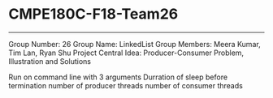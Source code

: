 # CMPE180C-F18-Team26
---------------------------------------------
Group Number: 26
Group Name: LinkedList
Group Members: Meera Kumar, Tim Lan, Ryan Shu
Project Central Idea: Producer-Consumer Problem, Illustration and Solutions

Run on command line with 3 arguments
Durration of sleep before termination number of producer threads number of consumer threads 
